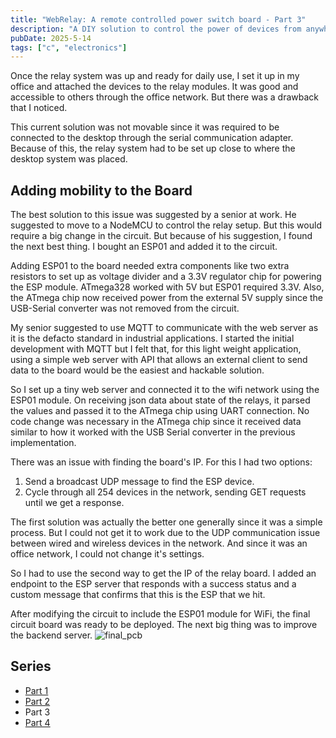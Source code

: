 ```yaml
---
title: "WebRelay: A remote controlled power switch board - Part 3"
description: "A DIY solution to control the power of devices from anywhere"
pubDate: 2025-5-14
tags: ["c", "electronics"]
---
```


Once the relay system was up and ready for daily use, I set it up in my office
and attached the devices to the relay modules. It was good and accessible to
others through the office network. But there was a drawback that I noticed.

This current solution was not movable since it was required to be connected to
the desktop through the serial communication adapter. Because of this, the relay
system had to be set up close to where the desktop system was placed.

## Adding mobility to the Board

The best solution to this issue was suggested by a senior at work. He suggested
to move to a NodeMCU to control the relay setup. But this would require a big change
in the circuit. But because of his suggestion, I found the next best thing. I bought
an ESP01 and added it to the circuit.

Adding ESP01 to the board needed extra components like two extra resistors to set
up as voltage divider and a 3.3V regulator chip for powering the ESP module.
ATmega328 worked with 5V but ESP01 required 3.3V. Also, the ATmega chip now received
power from the external 5V supply since the USB-Serial converter was not removed
from the circuit.

My senior suggested to use MQTT to communicate with the web server as it is the defacto
standard in industrial applications. I started the initial development with MQTT
but I felt that, for this light weight application, using a simple web server with
API that allows an external client to send data to the board would be the easiest
and hackable solution.

So I set up a tiny web server and connected it to the wifi network using the ESP01 module.
On receiving json data about state of the relays, it parsed the values and passed it
to the ATmega chip using UART connection. No code change was necessary in the ATmega
chip since it received data similar to how it worked with the USB Serial converter
in the previous implementation.

There was an issue with finding the board's IP. For this I had two options:
1. Send a broadcast UDP message to find the ESP device.
2. Cycle through all 254 devices in the network, sending GET requests until we get a response.

The first solution was actually the better one generally since it was a simple process.
But I could not get it to work due to the UDP communication issue between wired and wireless devices
in the network. And since it was an office network, I could not change it's settings.

So I had to use the second way to get the IP of the relay board. I added an endpoint
to the ESP server that responds with a success status and a custom message that
confirms that this is the ESP that we hit.

After modifying the circuit to include the ESP01 module for WiFi, the final circuit
board was ready to be deployed. The next big thing was to improve the backend server.
![final_pcb](https://u.cubeupload.com/serenevoid/v1sriz.jpg)

## Series
- [Part 1](/blog/diy-web-relay-switch-part-1)
- [Part 2](/blog/diy-web-relay-switch-part-2)
- Part 3
- [Part 4](/blog/diy-web-relay-switch-part-4)
